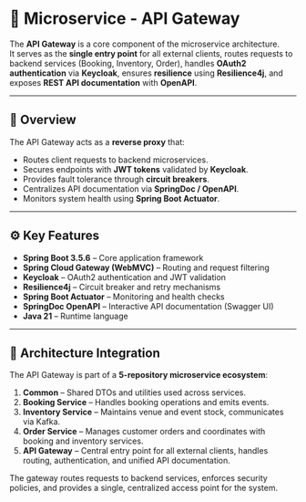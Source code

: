 # 🧭 Microservice - API Gateway

The **API Gateway** is a core component of the microservice architecture.  
It serves as the **single entry point** for all external clients, routes requests to backend services (Booking, Inventory, Order), handles **OAuth2 authentication** via **Keycloak**, ensures **resilience** using **Resilience4j**, and exposes **REST API documentation** with **OpenAPI**.

---

## 🚀 Overview

The API Gateway acts as a **reverse proxy** that:  
- Routes client requests to backend microservices.  
- Secures endpoints with **JWT tokens** validated by **Keycloak**.  
- Provides fault tolerance through **circuit breakers**.  
- Centralizes API documentation via **SpringDoc / OpenAPI**.  
- Monitors system health using **Spring Boot Actuator**.

---

## ⚙️ Key Features

- **Spring Boot 3.5.6** – Core application framework  
- **Spring Cloud Gateway (WebMVC)** – Routing and request filtering  
- **Keycloak** – OAuth2 authentication and JWT validation  
- **Resilience4j** – Circuit breaker and retry mechanisms  
- **Spring Boot Actuator** – Monitoring and health checks  
- **SpringDoc OpenAPI** – Interactive API documentation (Swagger UI)  
- **Java 21** – Runtime language  

---

## 🧩 Architecture Integration

The API Gateway is part of a **5-repository microservice ecosystem**:

1. **Common** – Shared DTOs and utilities used across services.  
2. **Booking Service** – Handles booking operations and emits events.  
3. **Inventory Service** – Maintains venue and event stock, communicates via Kafka.  
4. **Order Service** – Manages customer orders and coordinates with booking and inventory services.  
5. **API Gateway** – Central entry point for all external clients, handles routing, authentication, and unified API documentation.

The gateway routes requests to backend services, enforces security policies, and provides a single, centralized access point for the system.
